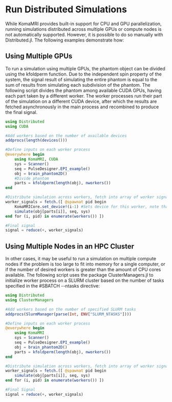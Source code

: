 # Run Distributed Simulations 

While KomaMRI provides built-in support for CPU and GPU parallelization, running simulations distributed across multiple GPUs or compute nodes is not automatically supported. However, it is possible to do so manually with Distributed.jl. The following examples demonstrate how:

## Using Multiple GPUs

To run a simulation using multiple GPUs, the phantom object can be divided using the kfoldperm function. Due to the independent spin property of the system, the signal result of simulating the entire phantom is equal to the sum of results from simulating each subdivision of the phantom. The following script divides the phantom among available CUDA GPUs, having each part taken by a different worker. The worker processes run their part of the simulation on a different CUDA device, after which the results are fetched asynchronously in the main process and recombined to produce the final signal.

```julia
using Distributed
using CUDA

#Add workers based on the number of available devices
addprocs(length(devices()))

#Define inputs on each worker process
@everywhere begin
    using KomaMRI, CUDA
    sys = Scanner()
    seq = PulseDesigner.EPI_example()
    obj = brain_phantom2D()
    #Divide phantom
    parts = kfoldperm(length(obj), nworkers())
end

#Distribute simulation across workers, fetch into array of worker signals
worker_signals = fetch.([ @spawnat pid begin
    KomaMRICore.set_device!(i-1) #Sets device for this worker, note that CUDA devices are indexed from 0
    simulate(obj[parts[i]], seq, sys)
end for (i, pid) in enumerate(workers()) ])

#Final signal
signal = reduce(+, worker_signals)
```

## Using Multiple Nodes in an HPC Cluster

In other cases, it may be useful to run a simulation on multiple compute nodes if the problem is too large to fit into memory for a single computer, or if the number of desired workers is greater than the amount of CPU cores available. The following script uses the package ClusterManagers.jl to initialize worker process on a SLURM cluster based on the number of tasks specified in the #SBATCH --ntasks directive:

```julia
using Distributed
using ClusterManagers

#Add workers based on the number of specified SLURM tasks 
addprocs(SlurmManager(parse(Int, ENV["SLURM_NTASKS"])))

#Define inputs on each worker process
@everywhere begin
    using KomaMRI
    sys = Scanner()
    seq = PulseDesigner.EPI_example()
    obj = brain_phantom2D()
    parts = kfoldperm(length(obj), nworkers())
end

#Distribute simulation across workers, fetch into array of worker signals
worker_signals = fetch.([ @spawnat pid begin
    simulate(obj[parts[i]], seq, sys)
end for (i, pid) in enumerate(workers()) ])

#Final Signal
signal = reduce(+, worker_signals)
```
